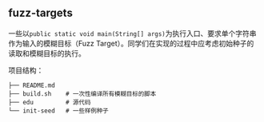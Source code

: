 ## fuzz-targets

一些以`public static void main(String[] args)`为执行入口、要求单个字符串作为输入的模糊目标（Fuzz Target）。同学们在实现的过程中应考虑初始种子的读取和模糊目标的执行。

项目结构：
```shell
├── README.md
├── build.sh    # 一次性编译所有模糊目标的脚本
├── edu         # 源代码
└── init-seed   # 一些样例种子
```
